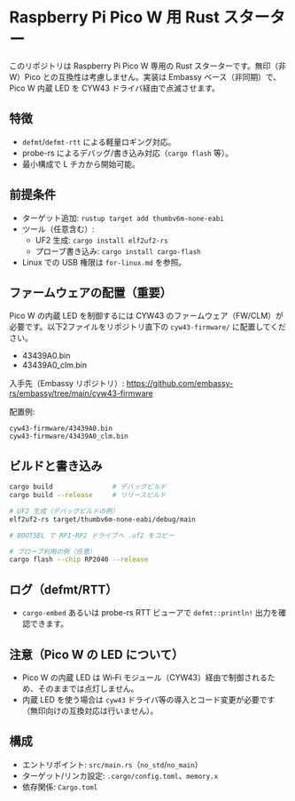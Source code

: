 # Raspberry Pi Pico W 用 Rust スターター

このリポジトリは Raspberry Pi Pico W 専用の Rust スターターです。無印（非 W）Pico との互換性は考慮しません。実装は Embassy ベース（非同期）で、Pico W 内蔵 LED を CYW43 ドライバ経由で点滅させます。

## 特徴
- `defmt`/`defmt-rtt` による軽量ロギング対応。
- probe-rs によるデバッグ/書き込み対応（`cargo flash` 等）。
- 最小構成で L チカから開始可能。

## 前提条件
- ターゲット追加: `rustup target add thumbv6m-none-eabi`
- ツール（任意含む）:
  - UF2 生成: `cargo install elf2uf2-rs`
  - プローブ書き込み: `cargo install cargo-flash`
- Linux での USB 権限は `for-linux.md` を参照。

## ファームウェアの配置（重要）
Pico W の内蔵 LED を制御するには CYW43 のファームウェア（FW/CLM）が必要です。以下2ファイルをリポジトリ直下の `cyw43-firmware/` に配置してください。

- 43439A0.bin
- 43439A0_clm.bin

入手先（Embassy リポジトリ）: https://github.com/embassy-rs/embassy/tree/main/cyw43-firmware

配置例:
```
cyw43-firmware/43439A0.bin
cyw43-firmware/43439A0_clm.bin
```

## ビルドと書き込み
```bash
cargo build               # デバッグビルド
cargo build --release     # リリースビルド

# UF2 生成（デバッグビルドの例）
elf2uf2-rs target/thumbv6m-none-eabi/debug/main

# BOOTSEL で RPI-RP2 ドライブへ .uf2 をコピー

# プローブ利用の例（任意）
cargo flash --chip RP2040 --release
```

## ログ（defmt/RTT）
- `cargo-embed` あるいは probe-rs RTT ビューアで `defmt::println!` 出力を確認できます。

## 注意（Pico W の LED について）
- Pico W の内蔵 LED は Wi‑Fi モジュール（CYW43）経由で制御されるため、そのままでは点灯しません。
- 内蔵 LED を使う場合は `cyw43` ドライバ等の導入とコード変更が必要です（無印向けの互換対応は行いません）。

## 構成
- エントリポイント: `src/main.rs`（`no_std`/`no_main`）
- ターゲット/リンカ設定: `.cargo/config.toml`、`memory.x`
- 依存関係: `Cargo.toml`
